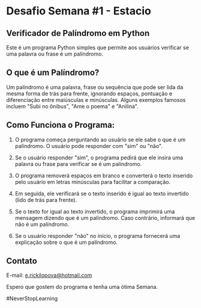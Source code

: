 # Desafio Semana #1 - Estacio
## Verificador de Palíndromo em Python
  Este é um programa Python simples que permite aos usuários verificar se uma palavra ou frase é um palíndromo.

## O que é um Palíndromo?
  Um palíndromo é uma palavra, frase ou sequência que pode ser lida da mesma forma de trás para frente, ignorando espaços, pontuação e diferenciação entre maiúsculas e minúsculas. Alguns exemplos famosos incluem "Subi no ônibus", "Ame o poema" e "Anilina".

## Como Funciona o Programa:
1. O programa começa perguntando ao usuário se ele sabe o que é um palíndromo. O usuário pode responder com "sim" ou "não".

2. Se o usuário responder "sim", o programa pedirá que ele insira uma palavra ou frase para verificar se é um palíndromo.

3. O programa removerá espaços em branco e converterá o texto inserido pelo usuário em letras minúsculas para facilitar a comparação.

4. Em seguida, ele verificará se o texto inserido é igual ao texto invertido (lido de trás para frente).

5. Se o texto for igual ao texto invertido, o programa imprimirá uma mensagem dizendo que é um palíndromo. Caso contrário, informará que não é um palíndromo.

6. Se o usuário responder "não" no início, o programa fornecerá uma explicação sobre o que é um palíndromo.

## Contato
E-mail: e.rickilopova@hotmail.com

Espero que gostem do programa e tenha uma ótima Semana.

#NeverStopLearning
